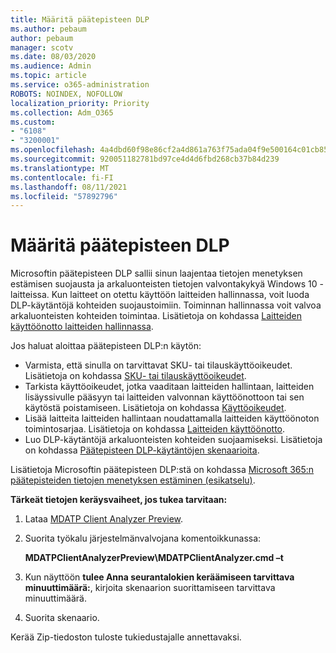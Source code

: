 ```yaml
---
title: Määritä päätepisteen DLP
ms.author: pebaum
author: pebaum
manager: scotv
ms.date: 08/03/2020
ms.audience: Admin
ms.topic: article
ms.service: o365-administration
ROBOTS: NOINDEX, NOFOLLOW
localization_priority: Priority
ms.collection: Adm_O365
ms.custom:
- "6108"
- "3200001"
ms.openlocfilehash: 4a4dbd60f98e86cf2a4d861a763f75ada04f9e500164c01cb858a1537148a62f
ms.sourcegitcommit: 920051182781bd97ce4d4d6fbd268cb37b84d239
ms.translationtype: MT
ms.contentlocale: fi-FI
ms.lasthandoff: 08/11/2021
ms.locfileid: "57892796"
---
```

# <a name="configure-endpoint-dlp"></a>Määritä päätepisteen DLP

Microsoftin päätepisteen DLP sallii sinun laajentaa tietojen menetyksen estämisen suojausta ja arkaluonteisten tietojen valvontakykyä Windows 10 -laitteissa. Kun laitteet on otettu käyttöön laitteiden hallinnassa, voit luoda DLP-käytäntöjä kohteiden suojaustoimiin. Toiminnan hallinnassa voit valvoa arkaluonteisten kohteiden toimintaa. Lisätietoja on kohdassa [Laitteiden käyttöönotto laitteiden hallinnassa](https://docs.microsoft.com/microsoft-365/compliance/endpoint-dlp-getting-started#onboarding-devices-into-device-management).  

Jos haluat aloittaa päätepisteen DLP:n käytön:

- Varmista, että sinulla on tarvittavat SKU- tai tilauskäyttöoikeudet. Lisätietoja on kohdassa [SKU- tai tilauskäyttöoikeudet](https://docs.microsoft.com/microsoft-365/compliance/endpoint-dlp-getting-started#skusubscriptions-licensing).
- Tarkista käyttöoikeudet, jotka vaaditaan laitteiden hallintaan, laitteiden lisäyssivulle pääsyyn tai laitteiden valvonnan käyttöönottoon tai sen käytöstä poistamiseen. Lisätietoja on kohdassa [Käyttöoikeudet](https://docs.microsoft.com/microsoft-365/compliance/endpoint-dlp-getting-started#permissions).
- Lisää laitteita laitteiden hallintaan noudattamalla laitteiden käyttöönoton toimintosarjaa. Lisätietoja on kohdassa [Laitteiden käyttöönotto](https://docs.microsoft.com/microsoft-365/compliance/endpoint-dlp-getting-started#onboarding-devices). 
- Luo DLP-käytäntöjä arkaluonteisten kohteiden suojaamiseksi. Lisätietoja on kohdassa [Päätepisteen DLP-käytäntöjen skenaarioita](https://docs.microsoft.com/microsoft-365/compliance/endpoint-dlp-using?view=o365-worldwide#endpoint-dlp-policy-scenarios).

Lisätietoja Microsoftin päätepisteen DLP:stä on kohdassa [Microsoft 365:n päätepisteiden tietojen menetyksen estäminen (esikatselu)](https://docs.microsoft.com/microsoft-365/compliance/endpoint-dlp-learn-about).

**Tärkeät tietojen keräysvaiheet, jos tukea tarvitaan:**

1. Lataa [MDATP Client Analyzer Preview](https://aka.ms/betamdatpanalyzer).
1. Suorita työkalu järjestelmänvalvojana komentoikkunassa:

    **MDATPClientAnalyzerPreview\MDATPClientAnalyzer.cmd –t**

1. Kun näyttöön **tulee Anna seurantalokien keräämiseen tarvittava minuuttimäärä:**, kirjoita skenaarion suorittamiseen tarvittava minuuttimäärä.
1. Suorita skenaario.

Kerää Zip-tiedoston tuloste tukiedustajalle annettavaksi.
